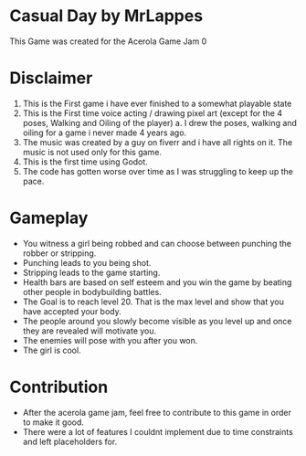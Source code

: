 # Casual Day by MrLappes
This Game was created for the Acerola Game Jam 0

# Disclaimer
1. This is the First game i have ever finished to a somewhat playable state
2. This is the First time voice acting / drawing pixel art (except for the 4 poses, Walking and Oiling of the player)
	a. I drew the poses, walking and oiling for a game i never made 4 years ago.
3. The music was created by a guy on fiverr and i have all rights on it. The music is not used only for this game.
4. This is the first time using Godot.
5. The code has gotten worse over time as I was struggling to keep up the pace.

# Gameplay
- You witness a girl being robbed and can choose between punching the robber or stripping.
- Punching leads to you being shot.
- Stripping leads to the game starting.
- Health bars are based on self esteem and you win the game by beating other people in bodybuilding battles.
- The Goal is to reach level 20. That is the max level and show that you have accepted your body.
- The people around you slowly become visible as you level up and once they are revealed will motivate you.
- The enemies will pose with you after you won.
- The girl is cool.


# Contribution
- After the acerola game jam, feel free to contribute to this game in order to make it good.
- There were a lot of features I couldnt implement due to time constraints and left placeholders for.
